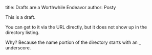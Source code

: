 title: Drafts are a Worthwhile Endeavor
author: Posty

This is a draft.

You can get to it via the URL directly, but it does not
show up in the directory listing.

Why?  Because the name portion of the directory starts
with an _ underscore.
